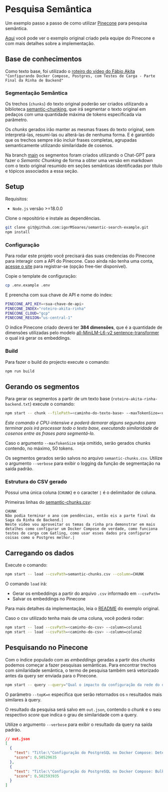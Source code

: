 # Pesquisa Semântica

Um exemplo passo a passo de como utilizar [Pinecone](https://www.pinecone.io/) para pesquisa semântica.

[Aqui](https://github.com/pinecone-io/semantic-search-example) você pode ver o exemplo original criado pela equipe do Pinecone e com mais detalhes sobre a implementação.

## Base de conhecimentos

Como texto base, foi utilizado o [roteiro do vídeo do Fábio Akita](https://www.akitaonrails.com/2023/12/16/akitando-149-configurando-docker-compose-postgres-com-testes-de-carga-parte-final-da-rinha-de-backend) `"Configurando Docker Compose, Postgres, com Testes de Carga - Parte Final da Rinha de Backend"`

### Segmentação Semântica

Os trechos (`chunks`) do texto original poderão ser criados utilizando a biblioteca [semantic-chunking](https://github.com/jparkerweb/semantic-chunking), que irá segmentar o texto original em pedaços com uma quantidade máxima de tokens especificada via parâmetro.

Os _chunks_ gerados irão manter as mesmas frases do texto original, sem interpretá-las, resumí-las ou alterá-las de nenhuma forma. E é garantido que os trechos sempre irão incluir frases completas, agrupadas semanticamente utilizando similaridade de cosenos.

Na branch [main](https://github.com/igorMSoares/semantic-search-example/) os segmentos foram criados utilizando o Chat-GPT para fazer o _Semantic Chunking_ de forma a obter uma versão em markdown com o texto original resumido em seções semânticas identificadas por título e tópicos associados a essa seção.

## Setup

Requisitos:

- `Node.js` versão >=18.0.0

Clone o repositório e instale as dependências.

```sh
git clone git@github.com:igorMSoares/semantic-search-example.git
npm install
```

### Configuração

Para rodar este projeto você precisará das suas credencias do Pinecone para interagir com a API do Pinecone. Caso ainda não tenha uma conta, [acesse o site](https://www.pinecone.io/) para registrar-se (opção free-tier disponível).

Copie o template de configuração:

```sh
cp .env.example .env
```

E preencha com sua chave de API e nome do index:

```sh
PINECONE_API_KEY=<sua-chave-de-api>
PINECONE_INDEX="roteiro-akita-rinha"
PINECONE_CLOUD="gcp"
PINECONE_REGION="us-central-1"
```

O índice Pinecone criado deverá ter **384 dimensões**, que é a quantidade de dimensões utilizadas pelo modelo [all-MiniLM-L6-v2 sentence-transformer](https://huggingface.co/sentence-transformers/all-MiniLM-L6-v2) o qual irá gerar os embeddings.

### Build

Para fazer o build do projecto execute o comando:

```sh
npm run build
```

## Gerando os segmentos

Para gerar os segmentos a partir de um texto base (`roteiro-akita-rinha-backend.txt`) execute o comando:

```sh
npm start -- chunk --filePath=<caminho-do-texto-base> --maxTokenSize=<quantidade-maxima-de-tokens-por-chunk>
```

_Este comando é CPU-intensive e poderá demorar alguns segundos para terminar pois irá processar todo o texto base, executando similaridade de cosenos entre as frases para segmentá-lo._

Caso o argumento `--maxTokenSize` seja omitido, serão gerados chunks contendo, no máximo, 50 tokens.

Os segmentos gerados serão salvos no arquivo `semantic-chunks.csv`. Utilize o argumento `--verbose` para exibir o logging da função de segmentação na saída padrão.

### Estrutura do CSV gerado

Possui uma única coluna (`CHUNK`) e o caracter `|` é o delimitador de coluna.

Primeiras linhas do [semantic-chunks.csv](./semantic-chunks.csv):

```csv
CHUNK
Não podia terminar o ano com pendências, então eis a parte final da Saga da Rinha de Backend.|
Neste video vou aproveitar os temas da rinha pra demonstrar em mais detalhes como configurar um Docker Compose de verdade, como funciona testes de carga com Gatling, como usar esses dados pra configurar coisas como o Postgres melhor.|
```

## Carregando os dados

Execute o comando:

```sh
npm start -- load --csvPath=semantic-chunks.csv --column=CHUNK
```

O comando `load` irá:

- Gerar os embeddings a partir do arquivo `.csv` informado em `--csvPath=`
- Salvar os embeddings no Pinecone

Para mais detalhes da implementação, leia o [README](https://github.com/pinecone-io/semantic-search-example/tree/main) do exemplo original.

Caso o csv utilizado tenha mais de uma coluna, você poderá rodar:

```sh
npm start -- load --csvPath=<caminho-do-csv> --column=coluna1
npm start -- load --csvPath=<caminho-do-csv> --column=coluna2
```

## Pesquisando no Pinecone

Com o índice populado com as _embeddings_ geradas a partir dos _chunks_ podemos começar a fazer pesquisas semânticas. Para encontrar trechos com similaridade semântica, o termo de pesquisa também será vetorizado antes da query ser enviada para o Pinecone.

```sh
npm start -- query --query="Qual o impacto da configuração da rede do docker na performance da API?" --topK=10
```

O parâmetro `--topK=n` especifica que serão retornados os `n` resultados mais similares à query.

O resultado da pesquisa será salvo em `out.json`, contendo o _chunk_ e o seu respectivo _score_ que indica o grau de similaridade com a query.

Utilize o argumento `--verbose` para exibir o resultado da query na saída padrão.

```json
// out.json
[
  {
    "text": "Title:\"Configuração do PostgreSQL no Docker Compose: Determinação do Número Ideal de Conexões\",Content:\"Pergunta crucial: quantas conexões são necessárias para suportar a carga do teste de Gatling?\",\"450 conexões é suficiente ou menos seria aceitável? Qual é o equilíbrio ideal entre uso de recursos e tempo de espera para novas conexões?\",\"Testes de carga são essenciais para validar e ajustar essas premissas na prática, garantindo uma configuração otimizada e eficiente\",\"Essas considerações mostram a importância de ajustar adequadamente a configuração do PostgreSQL para atender às demandas específicas de carga e recursos de um ambiente Docker Compose, além de destacar a necessidade de testes de carga para validar e otimizar essas configurações na prática.\"",
    "score": 0.50529635
  },
  {
    "text": "Title:\"Configuração do PostgreSQL no Docker Compose: Bulk Insert e Upserts\",Content:\"Estratégias importantes para operações eficientes de inserção em massa de dados\",\"Reduzem o tempo e os recursos necessários para inserir grandes volumes de dados de uma só vez\",\"Cada banco de dados tem suas próprias peculiaridades de sintaxe para essas operações\"",
    "score": 0.502593935
  }
]
```
